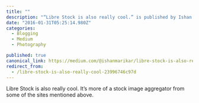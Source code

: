 ```yaml
---
title: ""
description: "“Libre Stock is also really cool.” is published by Ishan Marikar"
date: "2016-01-31T05:25:14.980Z"
categories: 
  - Blogging
  - Medium
  - Photography

published: true
canonical_link: https://medium.com/@ishanmarikar/libre-stock-is-also-really-cool-23996746c97d
redirect_from:
  - /libre-stock-is-also-really-cool-23996746c97d
---
```


Libre Stock is also really cool. It’s more of a stock image aggregator from some of the sites mentioned above.
